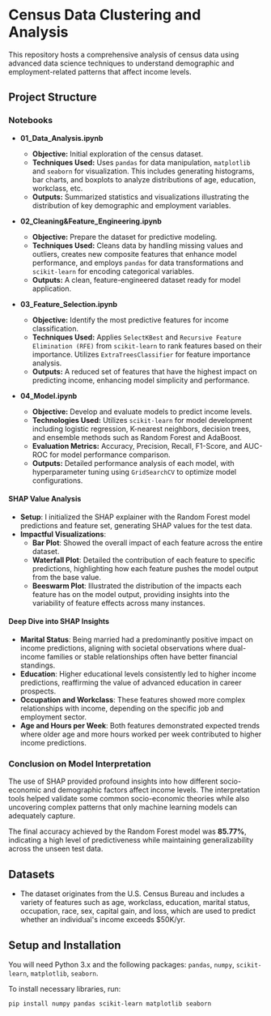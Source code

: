 # Census Data Clustering and Analysis

This repository hosts a comprehensive analysis of census data using advanced data science techniques to understand demographic and employment-related patterns that affect income levels.

## Project Structure

### Notebooks

- **01_Data_Analysis.ipynb**
  - **Objective:** Initial exploration of the census dataset. 
  - **Techniques Used:** Uses `pandas` for data manipulation, `matplotlib` and `seaborn` for visualization. This includes generating histograms, bar charts, and boxplots to analyze distributions of age, education, workclass, etc.
  - **Outputs:** Summarized statistics and visualizations illustrating the distribution of key demographic and employment variables.

- **02_Cleaning&Feature_Engineering.ipynb**
  - **Objective:** Prepare the dataset for predictive modeling.
  - **Techniques Used:** Cleans data by handling missing values and outliers, creates new composite features that enhance model performance, and employs `pandas` for data transformations and `scikit-learn` for encoding categorical variables.
  - **Outputs:** A clean, feature-engineered dataset ready for model application.

- **03_Feature_Selection.ipynb**
  - **Objective:** Identify the most predictive features for income classification.
  - **Techniques Used:** Applies `SelectKBest` and `Recursive Feature Elimination (RFE)` from `scikit-learn` to rank features based on their importance. Utilizes `ExtraTreesClassifier` for feature importance analysis.
  - **Outputs:** A reduced set of features that have the highest impact on predicting income, enhancing model simplicity and performance.

- **04_Model.ipynb**
  - **Objective:** Develop and evaluate models to predict income levels.
  - **Technologies Used:** Utilizes `scikit-learn` for model development including logistic regression, K-nearest neighbors, decision trees, and ensemble methods such as Random Forest and AdaBoost. 
  - **Evaluation Metrics:** Accuracy, Precision, Recall, F1-Score, and AUC-ROC for model performance comparison.
  - **Outputs:** Detailed performance analysis of each model, with hyperparameter tuning using `GridSearchCV` to optimize model configurations.

#### SHAP Value Analysis

- **Setup**: I initialized the SHAP explainer with the Random Forest model predictions and feature set, generating SHAP values for the test data.
- **Impactful Visualizations**:
  - **Bar Plot**: Showed the overall impact of each feature across the entire dataset.
  - **Waterfall Plot**: Detailed the contribution of each feature to specific predictions, highlighting how each feature pushes the model output from the base value.
  - **Beeswarm Plot**: Illustrated the distribution of the impacts each feature has on the model output, providing insights into the variability of feature effects across many instances.

#### Deep Dive into SHAP Insights

- **Marital Status**: Being married had a predominantly positive impact on income predictions, aligning with societal observations where dual-income families or stable relationships often have better financial standings.
- **Education**: Higher educational levels consistently led to higher income predictions, reaffirming the value of advanced education in career prospects.
- **Occupation and Workclass**: These features showed more complex relationships with income, depending on the specific job and employment sector.
- **Age and Hours per Week**: Both features demonstrated expected trends where older age and more hours worked per week contributed to higher income predictions.

### Conclusion on Model Interpretation

The use of SHAP provided profound insights into how different socio-economic and demographic factors affect income levels. The interpretation tools helped validate some common socio-economic theories while also uncovering complex patterns that only machine learning models can adequately capture.

The final accuracy achieved by the Random Forest model was **85.77%**, indicating a high level of predictiveness while maintaining generalizability across the unseen test data.



## Datasets

- The dataset originates from the U.S. Census Bureau and includes a variety of features such as age, workclass, education, marital status, occupation, race, sex, capital gain, and loss, which are used to predict whether an individual's income exceeds $50K/yr.



## Setup and Installation

You will need Python 3.x and the following packages: `pandas`, `numpy`, `scikit-learn`, `matplotlib`, `seaborn`.

To install necessary libraries, run:
```bash
pip install numpy pandas scikit-learn matplotlib seaborn
